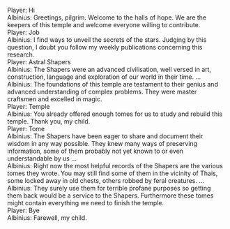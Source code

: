 Player: Hi  
Albinius: Greetings, pilgrim. Welcome to the halls of hope. We are the keepers of this temple and welcome everyone willing to contribute.  
Player: Job  
Albinius: I find ways to unveil the secrets of the stars. Judging by this question, I doubt you follow my weekly publications concerning this research.  
Player: Astral Shapers  
Albinius: The Shapers were an advanced civilisation, well versed in art, construction, language and exploration of our world in their time. ...  
Albinius: The foundations of this temple are testament to their genius and advanced understanding of complex problems. They were master craftsmen and excelled in magic.  
Player: Temple  
Albinius: You already offered enough tomes for us to study and rebuild this temple. Thank you, my child.  
Player: Tome  
Albinius: The Shapers have been eager to share and document their wisdom in any way possible. They knew many ways of preserving information, some of them probably not yet known to or even understandable by us ...  
Albinius: Right now the most helpful records of the Shapers are the various tomes they wrote. You may still find some of them in the vicinity of Thais, some locked away in old chests, others robbed by feral creatures. ...  
Albinius: They surely use them for terrible profane purposes so getting them back would be a service to the Shapers. Furthermore these tomes might contain everything we need to finish the temple.  
Player: Bye  
Albinius: Farewell, my child.  

